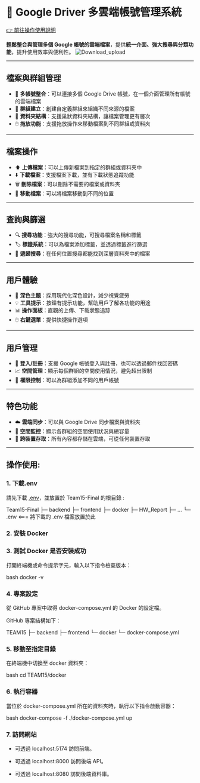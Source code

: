 # 📁 Google Driver 多雲端帳號管理系統
[👉 前往操作使用說明](#操作使用)

**輕鬆整合與管理多個 Google 帳號的雲端檔案**，提供**統一介面、強大搜尋與分類功能**，提升使用效率與便利性。
![Download_upload](frontend/src/assets/download_upload.gif)

---

## 檔案與群組管理

- 🔗 **多帳號整合**：可以連接多個 Google Drive 帳號，在一個介面管理所有帳號的雲端檔案  
- 🧩 **群組建立**：創建自定義群組來組織不同來源的檔案  
- 📂 **資料夾結構**：支援巢狀資料夾結構，讓檔案管理更有層次  
- 🖱️ **拖放功能**：支援拖放操作來移動檔案到不同群組或資料夾  

---

## 檔案操作

- ⬆️ **上傳檔案**：可以上傳新檔案到指定的群組或資料夾中  
- ⬇️ **下載檔案**：支援檔案下載，並有下載狀態追蹤功能  
- 🗑️ **刪除檔案**：可以刪除不需要的檔案或資料夾  
- 🔁 **移動檔案**：可以將檔案移動到不同的位置  

---

## 查詢與篩選

- 🔍 **搜尋功能**：強大的搜尋功能，可搜尋檔案名稱和標籤  
- 🏷️ **標籤系統**：可以為檔案添加標籤，並透過標籤進行篩選  
- 📌 **遞歸搜尋**：在任何位置搜尋都能找到深層資料夾中的檔案  

---

## 用戶體驗

- 🌙 **深色主題**：採用現代化深色設計，減少視覺疲勞  
- 💡 **工具提示**：按鈕有提示功能，幫助用戶了解各功能的用途  
- 📊 **操作面板**：直觀的上傳、下載狀態追踪  
- 🖱️ **右鍵選單**：提供快捷操作選項  

---

## 用戶管理

- 🔐 **登入/註冊**：支援 Google 帳號登入與註冊，也可以透過郵件找回密碼 
- 📈 **空間管理**：顯示每個群組的空間使用情況，避免超出限制  
- 👥 **權限控制**：可以為群組添加不同的用戶帳號  

---

## 特色功能

- ☁️ **雲端同步**：可以與 Google Drive 同步檔案與資料夾  
- 🧮 **空間監控**：顯示各群組的空間使用狀況與總容量  
- 📱 **跨裝置存取**：所有內容都存儲在雲端，可從任何裝置存取  
---
## 操作使用:

### 1. 下載.env

請先下載 [.env](https://drive.google.com/file/d/1RyRda1HHXQet-3eS_d-mLkvPg1rLgLv7/view?usp=sharing)，並放置於 Team15-Final 的根目錄 :

Team15-Final
├─ backend
├─ frontend
├─ docker
├─ HW_Report
├─ ...
└─ .env <=== 將下載的 .env 檔案放置於此


### 2. 安裝 Docker

### 3. 測試 Docker 是否安裝成功

打開終端機或命令提示字元，輸入以下指令檢查版本：

bash
docker -v


### 4. 專案設定

從 GitHub 專案中取得 docker-compose.yml 的 Docker 的設定檔。

GitHub 專案結構如下：

TEAM15
├─ backend
├─ frontend
└─ docker
    └─ docker-compose.yml


### 5. 移動至指定目錄

在終端機中切換至 docker 資料夾：

bash
cd TEAM15/docker


### 6. 執行容器

當位於 docker-compose.yml 所在的資料夾時，執行以下指令啟動容器：

bash
docker-compose -f ./docker-compose.yml up


### 7. 訪問網站

- 可透過 localhost:5174 訪問前端。

- 可透過 localhost:8000 訪問後端 API。

- 可透過 localhost:8080 訪問後端資料庫。

